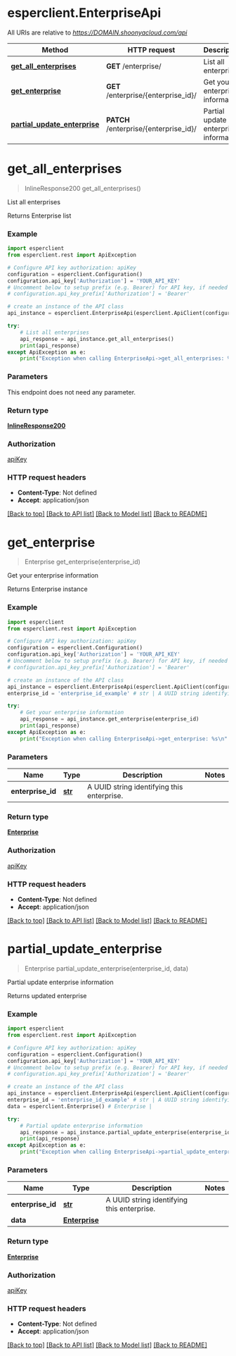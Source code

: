 # esperclient.EnterpriseApi

All URIs are relative to *https://DOMAIN.shoonyacloud.com/api*

Method | HTTP request | Description
------------- | ------------- | -------------
[**get_all_enterprises**](EnterpriseApi.md#get_all_enterprises) | **GET** /enterprise/ | List all enterprises
[**get_enterprise**](EnterpriseApi.md#get_enterprise) | **GET** /enterprise/{enterprise_id}/ | Get your enterprise information
[**partial_update_enterprise**](EnterpriseApi.md#partial_update_enterprise) | **PATCH** /enterprise/{enterprise_id}/ | Partial update enterprise information


# **get_all_enterprises**
> InlineResponse200 get_all_enterprises()

List all enterprises

Returns Enterprise list

### Example
```python
import esperclient
from esperclient.rest import ApiException

# Configure API key authorization: apiKey
configuration = esperclient.Configuration()
configuration.api_key['Authorization'] = 'YOUR_API_KEY'
# Uncomment below to setup prefix (e.g. Bearer) for API key, if needed
# configuration.api_key_prefix['Authorization'] = 'Bearer'

# create an instance of the API class
api_instance = esperclient.EnterpriseApi(esperclient.ApiClient(configuration))

try:
    # List all enterprises
    api_response = api_instance.get_all_enterprises()
    print(api_response)
except ApiException as e:
    print("Exception when calling EnterpriseApi->get_all_enterprises: %s\n" % e)
```

### Parameters
This endpoint does not need any parameter.

### Return type

[**InlineResponse200**](InlineResponse200.md)

### Authorization

[apiKey](../README.md#apiKey)

### HTTP request headers

 - **Content-Type**: Not defined
 - **Accept**: application/json

[[Back to top]](#) [[Back to API list]](../README.md#documentation-for-api-endpoints) [[Back to Model list]](../README.md#documentation-for-models) [[Back to README]](../README.md)

# **get_enterprise**
> Enterprise get_enterprise(enterprise_id)

Get your enterprise information

Returns Enterprise instance

### Example
```python
import esperclient
from esperclient.rest import ApiException

# Configure API key authorization: apiKey
configuration = esperclient.Configuration()
configuration.api_key['Authorization'] = 'YOUR_API_KEY'
# Uncomment below to setup prefix (e.g. Bearer) for API key, if needed
# configuration.api_key_prefix['Authorization'] = 'Bearer'

# create an instance of the API class
api_instance = esperclient.EnterpriseApi(esperclient.ApiClient(configuration))
enterprise_id = 'enterprise_id_example' # str | A UUID string identifying this enterprise.

try:
    # Get your enterprise information
    api_response = api_instance.get_enterprise(enterprise_id)
    print(api_response)
except ApiException as e:
    print("Exception when calling EnterpriseApi->get_enterprise: %s\n" % e)
```

### Parameters

Name | Type | Description  | Notes
------------- | ------------- | ------------- | -------------
 **enterprise_id** | [**str**](.md)| A UUID string identifying this enterprise. | 

### Return type

[**Enterprise**](Enterprise.md)

### Authorization

[apiKey](../README.md#apiKey)

### HTTP request headers

 - **Content-Type**: Not defined
 - **Accept**: application/json

[[Back to top]](#) [[Back to API list]](../README.md#documentation-for-api-endpoints) [[Back to Model list]](../README.md#documentation-for-models) [[Back to README]](../README.md)

# **partial_update_enterprise**
> Enterprise partial_update_enterprise(enterprise_id, data)

Partial update enterprise information

Returns updated enterprise

### Example
```python
import esperclient
from esperclient.rest import ApiException

# Configure API key authorization: apiKey
configuration = esperclient.Configuration()
configuration.api_key['Authorization'] = 'YOUR_API_KEY'
# Uncomment below to setup prefix (e.g. Bearer) for API key, if needed
# configuration.api_key_prefix['Authorization'] = 'Bearer'

# create an instance of the API class
api_instance = esperclient.EnterpriseApi(esperclient.ApiClient(configuration))
enterprise_id = 'enterprise_id_example' # str | A UUID string identifying this enterprise.
data = esperclient.Enterprise() # Enterprise | 

try:
    # Partial update enterprise information
    api_response = api_instance.partial_update_enterprise(enterprise_id, data)
    print(api_response)
except ApiException as e:
    print("Exception when calling EnterpriseApi->partial_update_enterprise: %s\n" % e)
```

### Parameters

Name | Type | Description  | Notes
------------- | ------------- | ------------- | -------------
 **enterprise_id** | [**str**](.md)| A UUID string identifying this enterprise. | 
 **data** | [**Enterprise**](Enterprise.md)|  | 

### Return type

[**Enterprise**](Enterprise.md)

### Authorization

[apiKey](../README.md#apiKey)

### HTTP request headers

 - **Content-Type**: Not defined
 - **Accept**: application/json

[[Back to top]](#) [[Back to API list]](../README.md#documentation-for-api-endpoints) [[Back to Model list]](../README.md#documentation-for-models) [[Back to README]](../README.md)

